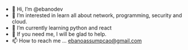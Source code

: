 - 👋 Hi, I’m @ebanodev
- 👀 I’m interested in learn all about network, programming, security and cloud.
- 🌱 I’m currently learning python and react
- 💞️ If you need me, I will be glad to help.
- 📫 How to reach me ... ebanoassumpcao@gmail.com

<!---
ebanodev/ebanodev is a ✨ special ✨ repository because its `README.md` (this file) appears on your GitHub profile.
You can click the Preview link to take a look at your changes.
--->
